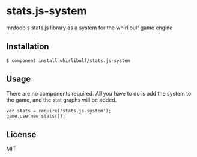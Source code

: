 
# stats.js-system

  mrdoob's stats.js library as a system for the whirlibulf game engine

## Installation

    $ component install whirlibulf/stats.js-system

## Usage

There are no components required.
All you have to do is add the system to the game, and the stat graphs will be added.

    var stats = require('stats.js-system');
    game.use(new stats());


## License

  MIT
